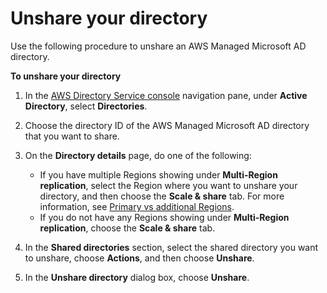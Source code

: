 # Unshare your directory<a name="ms_ad_directory_sharing_unshare"></a>

Use the following procedure to unshare an AWS Managed Microsoft AD directory\.

**To unshare your directory**

1. In the [AWS Directory Service console](https://console.aws.amazon.com/directoryservicev2/) navigation pane, under **Active Directory**, select **Directories**\.

1. Choose the directory ID of the AWS Managed Microsoft AD directory that you want to share\.

1. On the **Directory details** page, do one of the following:
   + If you have multiple Regions showing under **Multi\-Region replication**, select the Region where you want to unshare your directory, and then choose the **Scale & share** tab\. For more information, see [Primary vs additional Regions](multi-region-global-primary-additional.md)\.
   + If you do not have any Regions showing under **Multi\-Region replication**, choose the **Scale & share** tab\.

1. In the **Shared directories** section, select the shared directory you want to unshare, choose **Actions**, and then choose **Unshare**\.

1. In the **Unshare directory** dialog box, choose **Unshare**\.